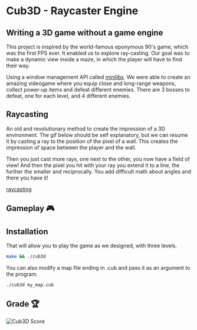 # Cub3D - Raycaster Engine

## Writing a 3D game without a game engine

This project is inspired by the world-famous eponymous 90's game, which was the first FPS ever. It enabled us to explore ray-casting. Our goal was to make a dynamic view inside a maze, in which the player will have to find their way. 

Using a window management API called [minilibx](https://github.com/42Paris/minilibx-linux). We were able to create an amazing videogame where you equip close and long-range weapons, collect power-up items and defeat different enemies. There are 3 bosses to defeat, one for each level, and 4 different enemies.

## Raycasting

An old and revolutionary method to create the impression of a 3D environment.
The gif below should be self explanatory, but we can resume it by casting a ray to the position of the pixel of a wall.
This creates the impression of space between the player and the wall.

Then you just cast more rays, one next to the other, you now have a field of view!
And then the pixel you hit with your ray you extend it to a line, the further the smaller and reciprocally.
You add difficult math about angles and there you have it!

[raycasting](https://cdn.discordapp.com/attachments/1155844071810662501/1288220572374798502/minimap.gif?ex=66f46466&is=66f312e6&hm=bfcc508d1992b6f2e4a91c614b88e8518ee500542d8ab1ef4ffb24761d5ccac3&)

## Gameplay 🎮


## Installation

That will allow you to play the game as we designed, with three levels.

```bash
make && ./cub3d
```

You can also modify a map file ending in .cub and pass it as an argument to the program.

```bash
./cub3d my_map.cub
```

## Grade 🏆
![Cub3D Score](https://i.imgur.com/BVdCiaq.png)
